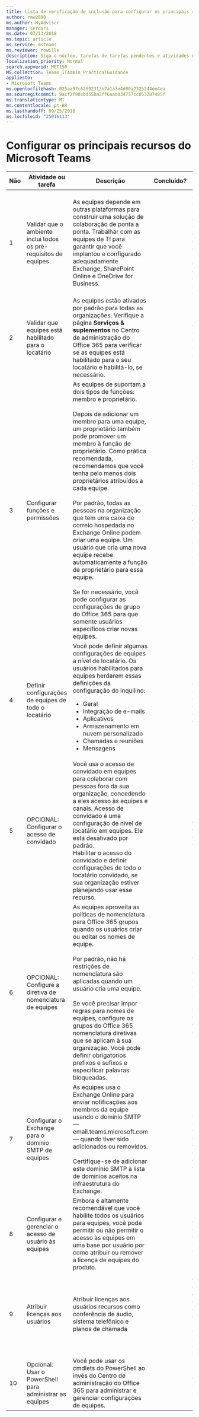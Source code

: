 ```yaml
---
title: Lista de verificação de inclusão para configurar os principais recursos do Microsoft Teams
author: rmw2890
ms.author: MyAdvisor
manager: serdars
ms.date: 03/13/2018
ms.topic: article
ms.service: msteams
ms.reviewer: rowille
description: Siga o núcleo, tarefas de tarefas pendentes e atividades nesta lista de verificação quando você configura as equipes.
localization_priority: Normal
search.appverid: MET150
MS.collection: Teams_ITAdmin_PracticalGuidance
appliesto:
- Microsoft Teams
ms.openlocfilehash: 025aa97c62692313b7a1a3e4d00a2325244ee4ea
ms.sourcegitcommit: 9acf2f80cbd55ba2ff6aab034757cc053287485f
ms.translationtype: MT
ms.contentlocale: pt-BR
ms.lasthandoff: 09/25/2018
ms.locfileid: "25016113"
---
```

# <a name="configure-microsoft-teams-core-capabilities"></a>Configurar os principais recursos do Microsoft Teams

| Não | Atividade ou tarefa | Descrição | Concluído? | Informações adicionais |
|----|-----------------------------------------------------------------|--------------------------------------------------------------------------------------------------------------------------------------------------------------------------------------------------------------------------------------------------------------------------------------------------------------------------------------------------------------------------------------------------------------------------------------------------------------------------------------------------------------------------------------------|------------|---------------------------------------------------------------------------------------------------------------------------------------------------------------------------------------------------------------------------------------------------------------------------------------------------------------------------------------------------------------------------------------|
| 1  | Validar que o ambiente inclui todos os pré-requisitos de equipes | As equipes depende em outras plataformas para construir uma solução de colaboração de ponta a ponta. Trabalhar com as equipes de TI para garantir que você implantou e configurado adequadamente Exchange, SharePoint Online e OneDrive for Business. | | [Como o SharePoint Online e o OneDrive for Business interagem com o Microsoft Teams](https://docs.microsoft.com/MicrosoftTeams/sharepoint-onedrive-interact) <br/><br/>[Como o Exchange e o Microsoft Teams interagem](https://docs.microsoft.com/MicrosoftTeams/exchange-teams-interact) |
| 2  | Validar que equipes está habilitado para o locatário | As equipes estão ativados por padrão para todas as organizações. Verifique a página **Serviços & suplementos** no Centro de administração do Office 365 para verificar se as equipes está habilitado para o seu locatário e habilitá-lo, se necessário. | | [Configurar o Microsoft Teams na sua organização do Office 365](https://docs.microsoft.com/MicrosoftTeams/office-365-set-up) |
| 3  | Configurar funções e permissões | As equipes de suportam a dois tipos de funções: membro e proprietário. <br/><br/>Depois de adicionar um membro para uma equipe, um proprietário também pode promover um membro à função de proprietário. Como prática recomendada, recomendamos que você tenha pelo menos dois proprietários atribuídos a cada equipe. <br/><br/>Por padrão, todas as pessoas na organização que tem uma caixa de correio hospedada no Exchange Online podem criar uma equipe. Um usuário que cria uma nova equipe recebe automaticamente a função de proprietário para essa equipe. <br/><br/>Se for necessário, você pode configurar as configurações de grupo do Office 365 para que somente usuários específicos criar novas equipes. | | [Atribuir funções e permissões no Microsoft Teams](https://docs.microsoft.com/MicrosoftTeams/assign-roles-permissions) <br/><br/>[Grupos do Office 365 e Teams da Microsoft](https://docs.microsoft.com/MicrosoftTeams/office-365-groups) <br/><br/>[Gerenciar quem pode criar grupos do Office 365](https://support.office.com/article/Manage-who-can-create-Office-365-Groups-4c46c8cb-17d0-44b5-9776-005fced8e618) |
| 4  | Definir configurações de equipes de todo o locatário | Você pode definir algumas configurações de equipes a nível de locatário. Os usuários habilitados para equipes herdarem essas definições da configuração do inquilino:<ul><li>Geral</li><li>Integração de e-mails</li><li>Aplicativos</li><li>Armazenamento em nuvem personalizado</li><li>Chamadas e reuniões</li><li>Mensagens</li></ul>| | [Ativar os recursos do Microsoft Teams na sua organização do Office 365](https://docs.microsoft.com/MicrosoftTeams/enable-features-office-365) |
| 5  | OPCIONAL: Configurar o acesso de convidado | Você usa o acesso de convidado em equipes para colaborar com pessoas fora da sua organização, concedendo a eles acesso às equipes e canais. Acesso de convidado é uma configuração de nível de locatário em equipes. Ele está desativado por padrão. <br/>Habilitar o acesso do convidado e definir configurações de todo o locatário convidado, se sua organização estiver planejando usar esse recurso. | | [Acesso de convidados no Microsoft Teams](https://docs.microsoft.com/MicrosoftTeams/guest-access) |
| 6  | OPCIONAL: Configure a diretiva de nomenclatura de equipes | As equipes aproveita as políticas de nomenclatura para Office 365 grupos quando os usuários criar ou editar os nomes de equipe. <br/><br/>Por padrão, não há restrições de nomenclatura são aplicadas quando um usuário cria uma equipe. <br/><br/>Se você precisar impor regras para nomes de equipes, configure os grupos do Office 365 nomenclatura diretivas que se aplicam à sua organização. Você pode definir obrigatórios prefixos e sufixos e especificar palavras bloqueadas. | | [Planejar-se para grupos do Office 365 ao criar equipes no Microsoft Teams](https://docs.microsoft.com/microsoftteams/plan-office-365-groups) <br/><br/>[Diretiva de nomenclatura de grupos do Office 365](https://support.office.com/article/Office-365-Groups-naming-policy-6ceca4d3-cad1-4532-9f0f-d469dfbbb552) |
| 7  | Configurar o Exchange para o domínio SMTP de equipes | As equipes usa o Exchange Online para enviar notificações aos membros da equipe usando o domínio SMTP — email.teams.microsoft.com — quando tiver sido adicionados ou removidos. <br/><br/>Certifique-se de adicionar este domínio SMTP à lista de domínios aceitos na infraestrutura do Exchange. | | [Adicionar o domínio SMTP ao Microsoft Teams como um domínio aceito no Exchange Online](https://docs.microsoft.com/MicrosoftTeams/smtp-accepted-domain) |
| 8  | Configurar e gerenciar o acesso de usuário às equipes | Embora é altamente recomendável que você habilite todos os usuários para equipes, você pode permitir ou não permitir o acesso às equipes em uma base por usuário por como atribuir ou remover a licença de equipes do produto. | | [Gerenciamento do acesso de usuários ao Microsoft Teams](https://docs.microsoft.com/MicrosoftTeams/user-access) |
| 9  | Atribuir licenças aos usuários | Atribuir licenças aos usuários recursos como conferência de áudio, sistema telefônico e planos de chamada | | [Atribuir licenças do Skype for Business e do Microsoft Teams](https://docs.microsoft.com/SkypeForBusiness/skype-for-business-and-microsoft-teams-add-on-licensing/assign-skype-for-business-and-microsoft-teams-licenses) <br/><br/>[MyAdvisor – scripts de ativação do usuário](https://myadvisor.fasttrack.microsoft.com/CloudVoice/Downloads?SelectedIDs=5_2_0_6,5_2_0_3) |
| 10 | Opcional: Usar o PowerShell para administrar as equipes | Você pode usar os cmdlets do PowerShell ao invés do Centro de administração do Office 365 para administrar e gerenciar configurações de equipes. | | [As equipes da Microsoft PowerShell](https://docs.microsoft.com/powershell/module/teams/?view=teams-ps) |